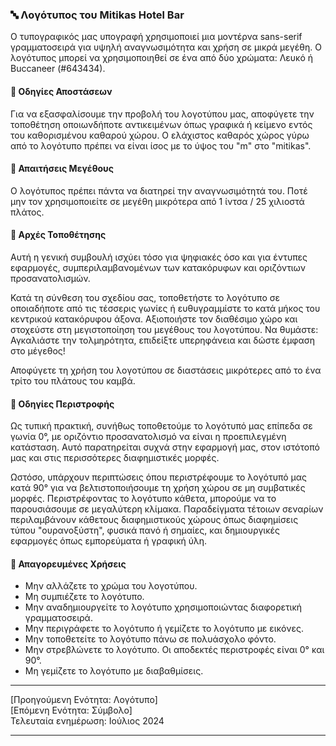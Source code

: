 ### 🔤 Λογότυπος του Mitikas Hotel Bar

Ο τυπογραφικός μας υπογραφή χρησιμοποιεί μια μοντέρνα sans-serif γραμματοσειρά για υψηλή αναγνωσιμότητα και χρήση σε μικρά μεγέθη. Ο λογότυπος μπορεί να χρησιμοποιηθεί σε ένα από δύο χρώματα: Λευκό ή Buccaneer (#643434).

#### 📏 Οδηγίες Αποστάσεων

Για να εξασφαλίσουμε την προβολή του λογοτύπου μας, αποφύγετε την τοποθέτηση οποιωνδήποτε αντικειμένων όπως γραφικά ή κείμενο εντός του καθορισμένου καθαρού χώρου. Ο ελάχιστος καθαρός χώρος γύρω από το λογότυπο πρέπει να είναι ίσος με το ύψος του "m" στο "mitikas".

#### 📐 Απαιτήσεις Μεγέθους

Ο λογότυπος πρέπει πάντα να διατηρεί την αναγνωσιμότητά του. Ποτέ μην τον χρησιμοποιείτε σε μεγέθη μικρότερα από 1 ίντσα / 25 χιλιοστά πλάτος.

#### 📍 Αρχές Τοποθέτησης

Αυτή η γενική συμβουλή ισχύει τόσο για ψηφιακές όσο και για έντυπες εφαρμογές, συμπεριλαμβανομένων των κατακόρυφων και οριζόντιων προσανατολισμών.

Κατά τη σύνθεση του σχεδίου σας, τοποθετήστε το λογότυπο σε οποιαδήποτε από τις τέσσερις γωνίες ή ευθυγραμμίστε το κατά μήκος του κεντρικού κατακόρυφου άξονα. Αξιοποιήστε τον διαθέσιμο χώρο και στοχεύστε στη μεγιστοποίηση του μεγέθους του λογοτύπου. Να θυμάστε: Αγκαλιάστε την τολμηρότητα, επιδείξτε υπερηφάνεια και δώστε έμφαση στο μέγεθος!

Αποφύγετε τη χρήση του λογοτύπου σε διαστάσεις μικρότερες από το ένα τρίτο του πλάτους του καμβά.

#### 🔄 Οδηγίες Περιστροφής

Ως τυπική πρακτική, συνήθως τοποθετούμε το λογότυπό μας επίπεδα σε γωνία 0°, με οριζόντιο προσανατολισμό να είναι η προεπιλεγμένη κατάσταση. Αυτό παρατηρείται συχνά στην εφαρμογή μας, στον ιστότοπό μας και στις περισσότερες διαφημιστικές μορφές.

Ωστόσο, υπάρχουν περιπτώσεις όπου περιστρέφουμε το λογότυπό μας κατά 90° για να βελτιστοποιήσουμε τη χρήση χώρου σε μη συμβατικές μορφές. Περιστρέφοντας το λογότυπο κάθετα, μπορούμε να το παρουσιάσουμε σε μεγαλύτερη κλίμακα. Παραδείγματα τέτοιων σεναρίων περιλαμβάνουν κάθετους διαφημιστικούς χώρους όπως διαφημίσεις τύπου "ουρανοξύστη", φυσικά πανό ή σημαίες, και δημιουργικές εφαρμογές όπως εμπορεύματα ή γραφική ύλη.

#### 🚫 Απαγορευμένες Χρήσεις

- Μην αλλάζετε το χρώμα του λογοτύπου.
- Μη συμπιέζετε το λογότυπο.
- Μην αναδημιουργείτε το λογότυπο χρησιμοποιώντας διαφορετική γραμματοσειρά.
- Μην περιγράφετε το λογότυπο ή γεμίζετε το λογότυπο με εικόνες.
- Μην τοποθετείτε το λογότυπο πάνω σε πολυάσχολο φόντο.
- Μην στρεβλώνετε το λογότυπο. Οι αποδεκτές περιστροφές είναι 0° και 90°.
- Μη γεμίζετε το λογότυπο με διαβαθμίσεις.

---

[Προηγούμενη Ενότητα: Λογότυπο]  
[Επόμενη Ενότητα: Σύμβολο]  
Τελευταία ενημέρωση: Ιούλιος 2024

---
